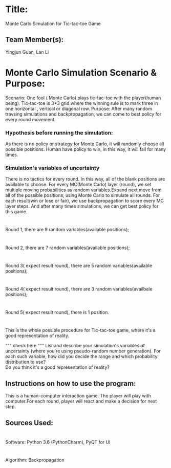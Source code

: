 # Title: 
  Monte Carlo Simulation for Tic-tac-toe Game
## Team Member(s):
  Yingjun Guan, Lan Li

# Monte Carlo Simulation Scenario & Purpose:
  Scenario:
  One fool ( Monte Carlo) plays tic-tac-toe with the player(human being). Tic-tac-toe is 3*3 grid where the winning rule is to mark three    in one horizontal , vertical or diagonal row.
  Purpose:
  After many random travsing simulations and backpropagation, we can come to best policy for every round movement.
         

### Hypothesis before running the simulation:
  As there is no policy or strategy for Monte Carlo, it will randomly choose all possible positions. Human have policy to win, in this way, it will fail for many times.

### Simulation's variables of uncertainty
  There is no tactics for every round. In this way, all of the blank positions are available to choose. For every MC(Monte Carlo) layer (round), we set multiple moving probabilities as random variables.Expand next move from all of the possible positions, using Monte Carlo to simulate all rounds. For each result(win or lose or fair),  we use backpropagation to score every MC layer steps. And after many times simulations, we can get best policy for this game.
  #
  Round 1, there are 9 random variables(available positions);
  #
  Round 2, there are 7 random variables(available positions);
  #
  Round 3( expect result round), there are 5 random variables(available positions);
  #
  Round 4( expect result round), there are 3 random variables(availbale positions);
  #
  Round 5( expect result round), there is 1 position.
  #
  This is the whole possible procedure for Tic-tac-toe game, where it's a good representation of reality.

"""
check here
"""
List and describe your simulation's variables of uncertainty (where you're using pseudo-random number generation). 
For each such variable, how did you decide the range and which probability distribution to use?  
Do you think it's a good representation of reality?

## Instructions on how to use the program:
  This is a human-computer interaction game. The player will play with computer.For each round, player will react and make a decision for next step. 

## Sources Used:
  #
  Software:
Python 3.6 (PythonCharm), PyQT for UI
  #
  Algorithm:
Backpropagation
